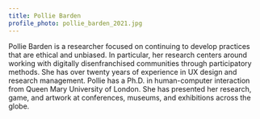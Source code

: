 ```yaml
---
title: Pollie Barden
profile_photo: pollie_barden_2021.jpg
---
```


Pollie Barden is a researcher focused on continuing to develop practices that are ethical and unbiased. In particular, her research centers around working with digitally disenfranchised communities through participatory methods. She has over twenty years of experience in UX design and research management. Pollie has a Ph.D. in human-computer interaction from Queen Mary University of London. She has presented her research, game, and artwork at conferences, museums, and exhibitions across the globe.
